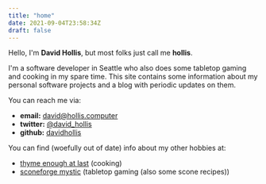 ```yaml
---
title: "home"
date: 2021-09-04T23:58:34Z
draft: false
---
```


Hello, I'm **David Hollis**, but most folks just call me **hollis**.

I'm a software developer in Seattle who also does some tabletop gaming and cooking in my spare time. This site contains some information about my personal software projects and a blog with periodic updates on them.

You can reach me via:

- **email:** [david@hollis.computer](mailto:david@hollis.computer)  
- **twitter:** [@david_hollis](https://twitter.com/david_hollis)  
- **github:** [davidhollis](https://github.com/davidhollis)

You can find (woefully out of date) info about my other hobbies at:

- [thyme enough at last](https://thymeenoughatlast.com/) (cooking)
- [sconeforge mystic](https://sconeforgemystic.com/) (tabletop gaming (also some scone recipes))